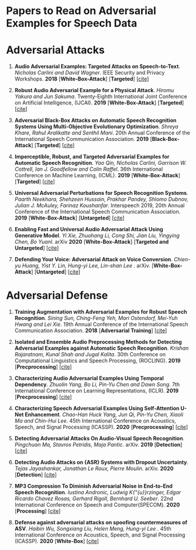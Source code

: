 # Papers to Read on Adversarial Examples for Speech Data


# Adversarial Attacks
1. <strong>Audio Adversarial Examples: Targeted Attacks on Speech-to-Text</strong>.<em> Nicholas Carlini and David Wagner</em>. IEEE Security and Privacy Workshops. 
<strong>2018</strong> [<strong>White-Box-Attack</strong>] [<strong>Targeted</strong>] [[cite](https://dblp.uni-trier.de/rec/bibtex/conf/sp/Carlini018)] 

2. <strong>Robust Audio Adversarial Example for a Physical Attack</strong>.<em> Hiromu Yakura and Jun Sakuma</em>. Twenty-Eighth International Joint Conference on
               Artificial Intelligence, (IJCAI). <strong>2019</strong> [<strong>White-Box-Attack</strong>] [<strong>Targeted</strong>]
               [[cite](https://dblp.uni-trier.de/rec/bibtex/conf/ijcai/YakuraS19)]
               
3. <strong>Adversarial Black-Box Attacks on Automatic Speech Recognition Systems Using Multi-Objective Evolutionary Optimization</strong>.<em> Shreya Khare,
               Rahul Aralikatte and Senthil Mani</em>. 20th Annual Conference of the International Speech Communication Association. <strong>2019</strong>
               [<strong>Black-Box-Attack</strong>] [<strong>Targeted</strong>] [[cite](https://dblp.uni-trier.de/rec/bibtex/conf/interspeech/KhareAM19)]
               
4. <strong>Imperceptible, Robust, and Targeted Adversarial Examples for Automatic Speech Recognition</strong>.<em> Yao Qin,
               Nicholas Carlini, Garrison W. Cottrell, Ian J. Goodfellow and Colin Raffel</em>. 36th International Conference on Machine Learning, (ICML). <strong>2019</strong>
               [<strong>White-Box-Attack</strong>] [<strong>Targeted</strong>] [[cite](https://dblp.uni-trier.de/rec/bibtex/conf/icml/QinCCGR19)]
               
5. <strong>Universal Adversarial Perturbations for Speech Recognition Systems</strong>.<em> Paarth Neekhara, Shehzeen Hussain, Prakhar Pandey, Shlomo Dubnov,
               Julian J. McAuley, Farinaz Koushanfar</em>. Interspeech 2019, 20th Annual Conference of the International Speech
               Communication Association. <strong>2019</strong>
               [<strong>White-Box-Attack</strong>] [<strong>Untargeted</strong>] [[cite](https://dblp.uni-trier.de/rec/conf/interspeech/NeekharaHPDMK19.html?view=bibtex)]   
               
6. <strong>Enabling Fast and Universal Audio Adversarial Attack Using Generative
               Model</strong>.<em> Yi Xie, Zhuohang Li, Cong Shi, Jian Liu, Yingying Chen, Bo Yuanl</em>. arXiv <strong>2020</strong>
               [<strong>White-Box-Attack</strong>] [<strong>Targeted and Untargeted</strong>] [[cite](https://dblp.uni-trier.de/rec/journals/corr/abs-2004-12261.html?view=bibtex)]

7. <strong>Defending Your Voice: Adversarial Attack on Voice Conversion</strong>.
               <em> Chien-yu Huang, Yist Y. Lin, Hung-yi Lee, Lin-shan Lee </em>. arXiv. 
               [<strong>White-Box-Attack</strong>] [<strong>Untargeted</strong>] [[cite](https://dblp.uni-trier.de/rec/journals/corr/abs-2005-08781.html?view=bibtex)]


# Adversarial Defense 

1. <strong>Training Augmentation with Adversarial Examples for Robust Speech Recognition</strong>.<em> Sining Sun, Ching-Feng Yeh, Mari Ostendorf, 
               Mei-Yuh Hwang and Lei Xie</em>. 19th Annual Conference of the International Speech Communication Association. <strong>2018</strong> 
               [<strong>Adversarial Training</strong>] <strong></strong> [[cite](https://dblp.uni-trier.de/rec/bibtex/conf/interspeech/SunYOHX18)] 
               
2. <strong>Isolated and Ensemble Audio Preprocessing Methods for Detecting Adversarial Examples against Automatic Speech Recognition</strong>.
               <em> Krishan Rajaratnam, Kunal Shah and Jugal Kalita</em>. 30th Conference on Computational Linguistics and
               Speech Processing, (ROCLING). <strong>2019</strong> [<strong>Precprocessing</strong>] 
               <strong></strong> [[cite](https://dblp.uni-trier.de/rec/bibtex/conf/rocling/RajaratnamSK18)]
               
3. <strong>Characterizing Audio Adversarial Examples Using Temporal Dependency</strong>.
               <em> Zhuolin Yang, Bo Li, Pin-Yu Chen and Dawn Song</em>. 7th International Conference on Learning Representations, (ICLR). 
               <strong>2019</strong> [<strong>Precprocessing</strong>] <strong></strong> [[cite](https://dblp.uni-trier.de/rec/bibtex/conf/iclr/YangLCS19)]
               
4. <strong>Characterizing Speech Adversarial Examples Using Self-Attention U-Net Enhancement</strong>.
               <em> Chao-Han Huck Yang, Jun Qi, Pin-Yu Chen, Xiaoli Ma and Chin-Hui Lee</em>. 45th International Conference on Acoustics, Speech, and Signal Processing 
               (ICASSP). <strong>2020</strong> [<strong>Precprocessing</strong>] <strong></strong> [[cite](https://dblp.uni-trier.de/rec/bibtex/journals/corr/abs-2003-13917)]
               
5. <strong>Detecting Adversarial Attacks On Audio-Visual Speech Recognition</strong>.
               <em> Pingchuan Ma, Stavros Petridis, Maja Pantic</em>. arXiv. 
               <strong>2019</strong> [<strong>Detection</strong>] <strong></strong> [[cite](https://dblp.uni-trier.de/rec/journals/corr/abs-1912-08639.html?view=bibtex)] 
               
6. <strong>Detecting Audio Attacks on {ASR} Systems with Dropout Uncertainty</strong>.
               <em> Tejas Jayashankar, Jonathan Le Roux, Pierre Moulin</em>. arXiv. 
               <strong>2020</strong> [<strong>Detection</strong>] <strong></strong> [[cite](https://dblp.uni-trier.de/rec/journals/corr/abs-2006-01906.html?view=bibtex)] 
               
7. <strong>MP3 Compression To Diminish Adversarial Noise in End-to-End Speech Recognition</strong>.
               <em> Iustina Andronic, Ludwig K{\"{u}}rzinger, Edgar Ricardo Chavez Rosas, Gerhard Rigoll, Bernhard U. Seeber</em>. 22nd International Conference on Speech and          Computer(SPECOM). <strong>2020</strong> [<strong>Processing</strong>] <strong></strong> [[cite](https://dblp.uni-trier.de/rec/journals/corr/abs-2007-12892.html?view=bibtex)] 
               
8. <strong> Defense against adversarial attacks on spoofing countermeasures of ASV</strong>.
               <em> Haibin Wu, Songxiang Liu, Helen Meng, Hung-yi Lee </em>. 45th International Conference on Acoustics, Speech, and Signal Processing 
               (ICASSP). <strong>2020</strong> [<strong>White-Box</strong>] <strong></strong> [[cite](https://dblp.uni-trier.de/rec/conf/icassp/WuLML20.html?view=bibtex)]





 
